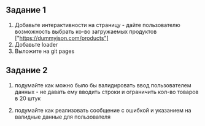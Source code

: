 ## Задание 1

1. Добавьте интерактивности на страницу - дайте пользователю возможность выбрать ко-во загружаемых продуктов ["https://dummyjson.com/products"]
2. Добавьте loader
3. Выложите на git pages

## Задание 2

1. подумайте как можно было бы валидировать ввод пользователем данных - не давать ему вводить строки и ограничить кол-во товаров в 20 штук

2. подумайте как реализовать сообщение с ошибкой и указанием на валидные данные для пользователя




